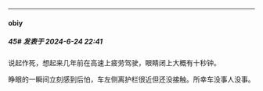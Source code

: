 ﻿
*****

####  obiy  
##### 45#       发表于 2024-6-24 22:41

说起作死，想起来几年前在高速上疲劳驾驶，眼睛闭上大概有十秒钟。

睁眼的一瞬间立刻感到后怕，车左侧离护栏很近但还没接触。所幸车没事人没事。

